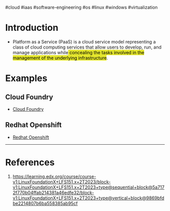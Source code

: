 #cloud #iaas #software-engineering #os #linux #windows #virtualization 

# Introduction
- Platform as a Service (PaaS) is a cloud service model representing a class of cloud computing services that allow users to develop, run, and manage applications while<mark style="background: #e4e62d;"> concealing the tasks involved in the management of the underlying infrastructure</mark>. 

# Examples
## Cloud Foundry
- [Cloud Foundry](Cloud%20Foundry.md)
## Redhat Openshift
- [Redhat Openshift](Redhat%20Openshift.md)

---
# References
1. https://learning.edx.org/course/course-v1:LinuxFoundationX+LFS151.x+2T2023/block-v1:LinuxFoundationX+LFS151.x+2T2023+type@sequential+block@5a7172f770b04ffab214381a46edfe32/block-v1:LinuxFoundationX+LFS151.x+2T2023+type@vertical+block@9869bfdbe2214807b6ba558385ab95cf